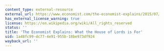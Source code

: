 ```yaml
---
content_type: external-resource
external_url: https://www.economist.com/the-economist-explains/2015/07/29/what-the-house-of-lords-is-for
has_external_license_warning: true
license: https://en.wikipedia.org/wiki/All_rights_reserved
status: ''
title: 'The Economist Explains: What the House of Lords is For'
uid: 1a48fc99-dc77-4e91-955b-18be973df924
wayback_url: ''
---
```

